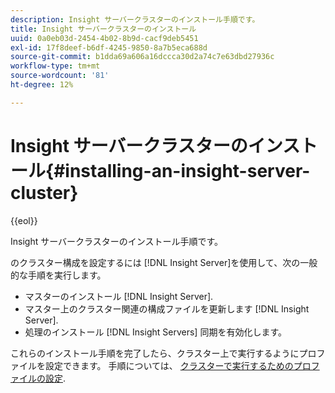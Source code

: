 ```yaml
---
description: Insight サーバークラスターのインストール手順です。
title: Insight サーバークラスターのインストール
uuid: 0a0eb03d-2454-4b02-8b9d-cacf9deb5451
exl-id: 17f8deef-b6df-4245-9850-8a7b5eca688d
source-git-commit: b1dda69a606a16dccca30d2a74c7e63dbd27936c
workflow-type: tm+mt
source-wordcount: '81'
ht-degree: 12%

---
```


# Insight サーバークラスターのインストール{#installing-an-insight-server-cluster}

{{eol}}

Insight サーバークラスターのインストール手順です。

のクラスター構成を設定するには [!DNL Insight Server]を使用して、次の一般的な手順を実行します。

* マスターのインストール [!DNL Insight Server].
* マスター上のクラスター関連の構成ファイルを更新します [!DNL Insight Server].
* 処理のインストール [!DNL Insight Servers] 同期を有効化します。

これらのインストール手順を完了したら、クラスター上で実行するようにプロファイルを設定できます。 手順については、 [クラスターで実行するためのプロファイルの設定](../../../../../home/c-inst-svr/c-install-ins-svr/c-ins-svr-clstrs/c-inst-ins-svr-clstr/c-inst-proc-clstr/c-config-prof-run-clstr.md#concept-c0e68e67c4784bc5af8db61013ca96a3).
